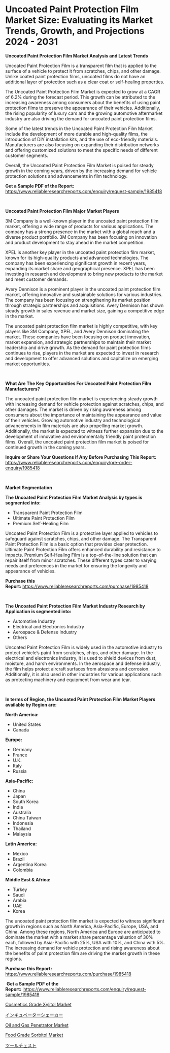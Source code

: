 <p><h1>Uncoated Paint Protection Film Market Size: Evaluating its Market Trends, Growth, and Projections 2024 - 2031</h1></p><p><strong>Uncoated Paint Protection Film Market Analysis and Latest Trends</strong></p>
<p><p>Uncoated Paint Protection Film is a transparent film that is applied to the surface of a vehicle to protect it from scratches, chips, and other damage. Unlike coated paint protection films, uncoated films do not have an additional layer of protection such as a clear coat or self-healing properties.</p><p>The Uncoated Paint Protection Film Market is expected to grow at a CAGR of 6.2% during the forecast period. This growth can be attributed to the increasing awareness among consumers about the benefits of using paint protection films to preserve the appearance of their vehicles. Additionally, the rising popularity of luxury cars and the growing automotive aftermarket industry are also driving the demand for uncoated paint protection films.</p><p>Some of the latest trends in the Uncoated Paint Protection Film Market include the development of more durable and high-quality films, the introduction of DIY installation kits, and the use of eco-friendly materials. Manufacturers are also focusing on expanding their distribution networks and offering customized solutions to meet the specific needs of different customer segments.</p><p>Overall, the Uncoated Paint Protection Film Market is poised for steady growth in the coming years, driven by the increasing demand for vehicle protection solutions and advancements in film technology.</p></p>
<p><strong>Get a Sample PDF of the Report:&nbsp;</strong> <a href="https://www.reliableresearchreports.com/enquiry/request-sample/1985418">https://www.reliableresearchreports.com/enquiry/request-sample/1985418</a></p>
<p>&nbsp;</p>
<p><strong>Uncoated Paint Protection Film Major Market Players</strong></p>
<p><p>3M Company is a well-known player in the uncoated paint protection film market, offering a wide range of products for various applications. The company has a strong presence in the market with a global reach and a diverse product portfolio. 3M Company has been focusing on innovation and product development to stay ahead in the market competition.</p><p>XPEL is another key player in the uncoated paint protection film market, known for its high-quality products and advanced technologies. The company has been experiencing significant growth in recent years, expanding its market share and geographical presence. XPEL has been investing in research and development to bring new products to the market and meet customer demands.</p><p>Avery Dennison is a prominent player in the uncoated paint protection film market, offering innovative and sustainable solutions for various industries. The company has been focusing on strengthening its market position through strategic partnerships and acquisitions. Avery Dennison has shown steady growth in sales revenue and market size, gaining a competitive edge in the market.</p><p>The uncoated paint protection film market is highly competitive, with key players like 3M Company, XPEL, and Avery Dennison dominating the market. These companies have been focusing on product innovation, market expansion, and strategic partnerships to maintain their market leadership and drive growth. As the demand for paint protection films continues to rise, players in the market are expected to invest in research and development to offer advanced solutions and capitalize on emerging market opportunities.</p></p>
<p>&nbsp;</p>
<p><strong>What Are The Key Opportunities For Uncoated Paint Protection Film Manufacturers?</strong></p>
<p><p>The uncoated paint protection film market is experiencing steady growth with increasing demand for vehicle protection against scratches, chips, and other damages. The market is driven by rising awareness among consumers about the importance of maintaining the appearance and value of their vehicles. Growing automotive industry and technological advancements in film materials are also propelling market growth. Additionally, the market is expected to witness further expansion due to the development of innovative and environmentally friendly paint protection films. Overall, the uncoated paint protection film market is poised for continued growth in the coming years.</p></p>
<p><strong>Inquire or Share Your Questions If Any Before Purchasing This Report:</strong> <a href="https://www.reliableresearchreports.com/enquiry/pre-order-enquiry/1985418">https://www.reliableresearchreports.com/enquiry/pre-order-enquiry/1985418</a></p>
<p>&nbsp;</p>
<p><strong>Market Segmentation</strong></p>
<p><strong>The Uncoated Paint Protection Film Market Analysis by types is segmented into:</strong></p>
<p><ul><li>Transparent Paint Protection Film</li><li>Ultimate Paint Protection Film</li><li>Premium Self-Healing Film</li></ul></p>
<p><p>Uncoated Paint Protection Film is a protective layer applied to vehicles to safeguard against scratches, chips, and other damage. The Transparent Paint Protection Film is a basic option that provides clear protection. Ultimate Paint Protection Film offers enhanced durability and resistance to impacts. Premium Self-Healing Film is a top-of-the-line solution that can repair itself from minor scratches. These different types cater to varying needs and preferences in the market for ensuring the longevity and appearance of vehicles.</p></p>
<p><strong>Purchase this Report:&nbsp;</strong><a href="https://www.reliableresearchreports.com/purchase/1985418">https://www.reliableresearchreports.com/purchase/1985418</a></p>
<p>&nbsp;</p>
<p><strong>The Uncoated Paint Protection Film Market Industry Research by Application is segmented into:</strong></p>
<p><ul><li>Automotive Industry</li><li>Electrical and Electronics Industry</li><li>Aerospace & Defense Industry</li><li>Others</li></ul></p>
<p><p>Uncoated Paint Protection Film is widely used in the automotive industry to protect vehicle’s paint from scratches, chips, and other damage. In the electrical and electronics industry, it is used to shield devices from dust, moisture, and harsh environments. In the aerospace and defense industry, the film helps protect aircraft surfaces from abrasions and corrosion. Additionally, it is also used in other industries for various applications such as protecting machinery and equipment from wear and tear.</p></p>
<p>&nbsp;</p>
<p><strong>In terms of Region, the Uncoated Paint Protection Film Market Players available by Region are:</strong></p>
<p>
    <p> <strong> North America: </strong>
        <ul>
            <li>United States</li>
            <li>Canada</li>
        </ul>
        </p> 
    <p> <strong> Europe: </strong>
        <ul>
            <li>Germany</li>
            <li>France</li>
            <li>U.K.</li>
            <li>Italy</li>
            <li>Russia</li>
        </ul>
        </p> 
    <p> <strong> Asia-Pacific: </strong>
        <ul>
            <li>China</li>
            <li>Japan</li>
            <li>South Korea</li>
            <li>India</li>
            <li>Australia</li>
            <li>China Taiwan</li>
            <li>Indonesia</li>
            <li>Thailand</li>
            <li>Malaysia</li>
        </ul>
        </p> 
    <p> <strong> Latin America: </strong>
        <ul>
            <li>Mexico</li>
            <li>Brazil</li>
            <li>Argentina Korea</li>
            <li>Colombia</li>
        </ul>
        </p> 
    <p> <strong> Middle East & Africa: </strong>
        <ul>
            <li>Turkey</li>
            <li>Saudi</li>
            <li>Arabia</li>
            <li>UAE</li>
            <li>Korea</li>
        </ul>
    </p>
    </p>
<p><p>The uncoated paint protection film market is expected to witness significant growth in regions such as North America, Asia-Pacific, Europe, USA, and China. Among these regions, North America and Europe are anticipated to dominate the market with a market share percentage valuation of 30% each, followed by Asia-Pacific with 25%, USA with 10%, and China with 5%. The increasing demand for vehicle protection and rising awareness about the benefits of paint protection film are driving the market growth in these regions.</p></p>
<p><strong>Purchase this Report: </strong><a href="https://www.reliableresearchreports.com/purchase/1985418">https://www.reliableresearchreports.com/purchase/1985418</a></p>
<p>&nbsp;<strong>Get a Sample PDF of the Report:&nbsp;&nbsp;</strong><a href="https://www.reliableresearchreports.com/enquiry/request-sample/1985418">https://www.reliableresearchreports.com/enquiry/request-sample/1985418</a></p>
<p><strong></strong></p>
<p><p><a href="https://github.com/josesg55/Market-Research-Report-List-1/blob/main/cosmetics-grade-xylitol-market.md">Cosmetics Grade Xylitol Market</a></p><p><a href="https://github.com/xtkhtofdt934839/Market-Research-Report-List-1/blob/main/27676132356.md">インキュベーターシェーカー</a></p><p><a href="https://issuu.com/reportprime-2/docs/oil-and-gas-penetrator-market-size-2030.pptx">Oil and Gas Penetrator Market</a></p><p><a href="https://github.com/mancsybtousav/Market-Research-Report-List-1/blob/main/food-grade-sorbitol-market.md">Food Grade Sorbitol Market</a></p><p><a href="https://github.com/ddwcuskozol07187/Market-Research-Report-List-1/blob/main/46529622357.md">ツールチェスト</a></p></p>